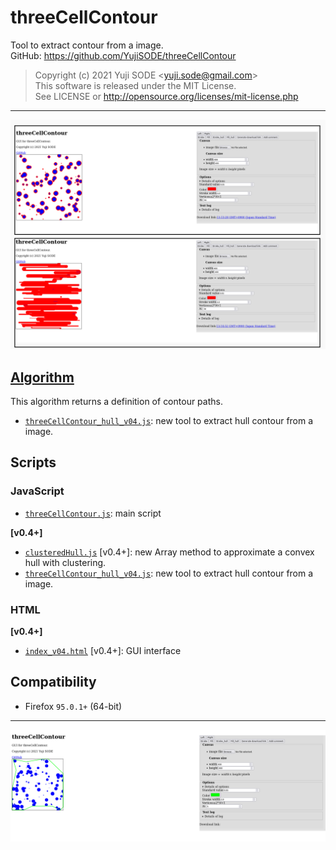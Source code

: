 # threeCellContour
Tool to extract contour from a image.  
GitHub: https://github.com/YujiSODE/threeCellContour  
>Copyright (c) 2021 Yuji SODE \<yuji.sode@gmail.com\>  
>This software is released under the MIT License.  
>See LICENSE or http://opensource.org/licenses/mit-license.php  
______
<!-- ![3CC_sample01_v03_20220109Stroke_Fill.png](3CC_sample01_v03_20220109Stroke_Fill.png) -->
<img width=800 src='3CC_sample01_v03_20220109Stroke_Fill.png' alt='3CC_sample01_v03_20220109Stroke_Fill.png'>

## [Algorithm](algorithm.md)
This algorithm returns a definition of contour paths.
- [`threeCellContour_hull_v04.js`](threeCellContour_hull_v04.js): new tool to extract hull contour from a image.
## Scripts
### JavaScript
- [`threeCellContour.js`](threeCellContour.js): main script

**[v0.4+]**
- [`clusteredHull.js`](clusteredHull.js) [v0.4+]: new Array method to approximate a convex hull with clustering.
- [`threeCellContour_hull_v04.js`](threeCellContour_hull_v04.js): new tool to extract hull contour from a image.

### HTML
**[v0.4+]**
- [`index_v04.html`](index_v04.html) [v0.4+]: GUI interface

## Compatibility
- Firefox `95.0.1+` (64-bit)

______
  <!-- ![3CC_sample01_v03_20220109StrokeHulls_lowQuality.jpg](3CC_sample01_v03_20220109StrokeHulls_lowQuality.jpg) -->
  <!-- <img width=800 src='3CC_sample01_v03_20220109StrokeHulls_lowQuality.jpg' alt='3CC_sample01_v03_20220109StrokeHulls_lowQuality.jpg'> -->
<!-- ![SShot_3CC_v04Test20220127_02](SShot_3CC_v04Test20220127_02.png) -->
<img width=800 src='SShot_3CC_v04Test20220127_02.png' alt='SShot_3CC_v04Test20220127_02'>

